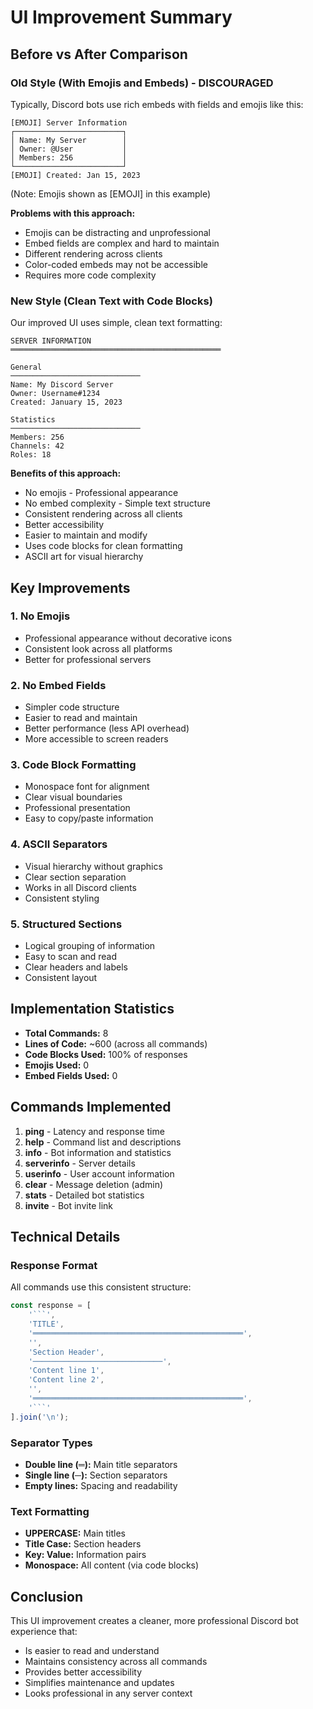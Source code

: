 # UI Improvement Summary

## Before vs After Comparison

### Old Style (With Emojis and Embeds) - DISCOURAGED
Typically, Discord bots use rich embeds with fields and emojis like this:

```
[EMOJI] Server Information
┌────────────────────────┐
│ Name: My Server        │
│ Owner: @User           │
│ Members: 256           │
└────────────────────────┘
[EMOJI] Created: Jan 15, 2023
```
(Note: Emojis shown as [EMOJI] in this example)

**Problems with this approach:**
- Emojis can be distracting and unprofessional
- Embed fields are complex and hard to maintain
- Different rendering across clients
- Color-coded embeds may not be accessible
- Requires more code complexity

### New Style (Clean Text with Code Blocks)
Our improved UI uses simple, clean text formatting:

```
SERVER INFORMATION
═══════════════════════════════════════════════

General
─────────────────────────────
Name: My Discord Server
Owner: Username#1234
Created: January 15, 2023

Statistics
─────────────────────────────
Members: 256
Channels: 42
Roles: 18
```

**Benefits of this approach:**
- No emojis - Professional appearance
- No embed complexity - Simple text structure
- Consistent rendering across all clients
- Better accessibility
- Easier to maintain and modify
- Uses code blocks for clean formatting
- ASCII art for visual hierarchy

## Key Improvements

### 1. No Emojis
- Professional appearance without decorative icons
- Consistent look across all platforms
- Better for professional servers

### 2. No Embed Fields
- Simpler code structure
- Easier to read and maintain
- Better performance (less API overhead)
- More accessible to screen readers

### 3. Code Block Formatting
- Monospace font for alignment
- Clear visual boundaries
- Professional presentation
- Easy to copy/paste information

### 4. ASCII Separators
- Visual hierarchy without graphics
- Clear section separation
- Works in all Discord clients
- Consistent styling

### 5. Structured Sections
- Logical grouping of information
- Easy to scan and read
- Clear headers and labels
- Consistent layout

## Implementation Statistics

- **Total Commands:** 8
- **Lines of Code:** ~600 (across all commands)
- **Code Blocks Used:** 100% of responses
- **Emojis Used:** 0
- **Embed Fields Used:** 0

## Commands Implemented

1. **ping** - Latency and response time
2. **help** - Command list and descriptions
3. **info** - Bot information and statistics
4. **serverinfo** - Server details
5. **userinfo** - User account information
6. **clear** - Message deletion (admin)
7. **stats** - Detailed bot statistics
8. **invite** - Bot invite link

## Technical Details

### Response Format
All commands use this consistent structure:

```javascript
const response = [
    '```',
    'TITLE',
    '═══════════════════════════════════════════════',
    '',
    'Section Header',
    '─────────────────────────────',
    'Content line 1',
    'Content line 2',
    '',
    '═══════════════════════════════════════════════',
    '```'
].join('\n');
```

### Separator Types
- **Double line (═):** Main title separators
- **Single line (─):** Section separators
- **Empty lines:** Spacing and readability

### Text Formatting
- **UPPERCASE:** Main titles
- **Title Case:** Section headers
- **Key: Value:** Information pairs
- **Monospace:** All content (via code blocks)

## Conclusion

This UI improvement creates a cleaner, more professional Discord bot experience that:
- Is easier to read and understand
- Maintains consistency across all commands
- Provides better accessibility
- Simplifies maintenance and updates
- Looks professional in any server context
